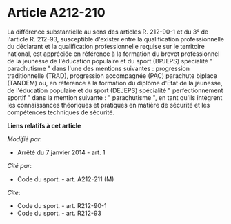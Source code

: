 # Article A212-210

La différence substantielle au sens des articles R. 212-90-1 et du 3° de l'article R. 212-93, susceptible d'exister entre la
qualification professionnelle du déclarant et la qualification professionnelle requise sur le territoire national, est
appréciée en référence à la formation du brevet professionnel de la jeunesse de l'éducation populaire et du sport (BPJEPS)
spécialité " parachutisme " dans l'une des mentions suivantes : progression traditionnelle (TRAD), progression accompagnée
(PAC) parachute biplace (TANDEM) ou, en référence à la formation du diplôme d'Etat de la jeunesse, de l'éducation populaire
et du sport (DEJEPS) spécialité " perfectionnement sportif " dans la mention suivante : " parachutisme ", en tant qu'ils
intègrent les connaissances théoriques et pratiques en matière de sécurité et les compétences techniques de sécurité.

**Liens relatifs à cet article**

_Modifié par_:

  - Arrêté du 7 janvier 2014 - art. 1

_Cité par_:

  - Code du sport. - art. A212-211 (M)

_Cite_:

  - Code du sport. - art. R212-90-1
  - Code du sport. - art. R212-93
